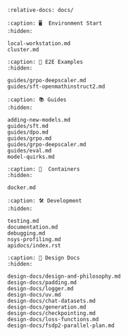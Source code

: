 ```{include} ../README.md
:relative-docs: docs/
```

```{toctree}
:caption: 🖥️  Environment Start
:hidden:

local-workstation.md
cluster.md

```

```{toctree}
:caption: 🚀 E2E Examples
:hidden:

guides/grpo-deepscaler.md
guides/sft-openmathinstruct2.md
```

```{toctree}
:caption: 📚 Guides
:hidden:

adding-new-models.md
guides/sft.md
guides/dpo.md
guides/grpo.md
guides/grpo-deepscaler.md
guides/eval.md
model-quirks.md
```

```{toctree}
:caption: 🐳  Containers
:hidden:

docker.md
```

```{toctree}
:caption: 🛠️ Development
:hidden:

testing.md
documentation.md
debugging.md
nsys-profiling.md
apidocs/index.rst
```

```{toctree}
:caption: 📐 Design Docs
:hidden:

design-docs/design-and-philosophy.md
design-docs/padding.md
design-docs/logger.md
design-docs/uv.md
design-docs/chat-datasets.md
design-docs/generation.md
design-docs/checkpointing.md
design-docs/loss-functions.md
design-docs/fsdp2-parallel-plan.md
```
